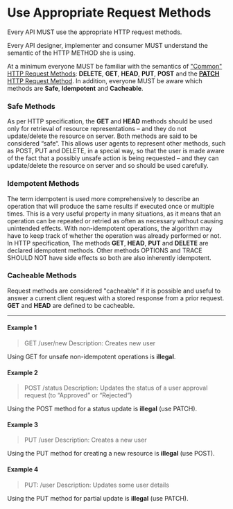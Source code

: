 # Use Appropriate Request Methods
Every API MUST use the appropriate HTTP request methods. 

Every API designer, implementer and consumer MUST understand the semantic of the HTTP METHOD she is using.

At a minimum everyone MUST be familiar with the semantics of ["Common" HTTP Request Methods](https://github.com/for-GET/know-your-http-well/blob/master/methods.md#common): **DELETE**, **GET**, **HEAD**, **PUT**, **POST** and the [**PATCH** HTTP Request Method](https://tools.ietf.org/html/rfc5789#section-2). In addition, everyone MUST be aware which methods are **Safe**, **Idempotent** and **Cacheable**.

### Safe Methods
As per HTTP specification, the **GET** and **HEAD** methods should be used only for retrieval of resource representations – and they do not update/delete the resource on server. Both methods are said to be considered “safe“.
This allows user agents to represent other methods, such as POST, PUT and DELETE, in a special way, so that the user is made aware of the fact that a possibly unsafe action is being requested – and they can update/delete the resource on server and so should be used carefully.


### Idempotent Methods
The term idempotent is used more comprehensively to describe an operation that will produce the same results if executed once or multiple times. This is a very useful property in many situations, as it means that an operation can be repeated or retried as often as necessary without causing unintended effects. With non-idempotent operations, the algorithm may have to keep track of whether the operation was already performed or not.
In HTTP specification, The methods **GET**, **HEAD**, **PUT** and **DELETE** are declared idempotent methods. Other methods OPTIONS and TRACE SHOULD NOT have side effects so both are also inherently idempotent.

### Cacheable Methods
Request methods are considered "cacheable" if it is possible and useful to answer a current client request with a stored response from a prior request. **GET** and **HEAD** are defined to be cacheable.

---

#### Example 1
> GET /user/new
> Description: Creates new user

Using GET for unsafe non-idempotent operations is **illegal**.

#### Example 2
> POST /status
> Description: Updates the status of a user approval request (to “Approved” or “Rejected”)

Using the POST method for a status update is **illegal** (use PATCH).

#### Example 3
> PUT /user
> Description: Creates a new user

Using the PUT method for creating a new resource is **illegal** (use POST).

#### Example 4
> PUT: /user
> Description: Updates some user details

Using the PUT method for partial update is **illegal** (use PATCH).





